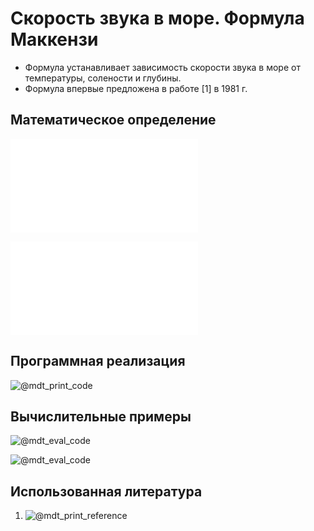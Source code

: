 # Скорость звука в море. Формула Маккензи

- Формула устанавливает зависимость скорости звука в море от температуры, 
солености и глубины.
- Формула впервые предложена в работе [1] в 1981 г.

## Математическое определение

![@mdt_print_equation_boxed](include/sound_speed_sea_mackenzie.tex)

![@mdt_print_markdown](include/sound_speed_sea_mackenzie_args.ru.md)

## Программная реализация

![@mdt_print_code]($/sonar_m/toolbox/sound_speed/sound_speed_sea_mackenzie.m)

## Вычислительные примеры

![@mdt_eval_code]($/sonar_m/example/sound_speed/sound_speed_sea_mackenzie_ex_1.m)

![@mdt_eval_code]($/sonar_m/example/sound_speed/sound_speed_sea_mackenzie_ex_2.m)

## Использованная литература

1. ![@mdt_print_reference]($/reference/mackenzie1981nine‐term.enw)
